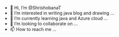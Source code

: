 - 👋 Hi, I’m @ShrishobanaT
- 👀 I’m interested in writing java blog and drawing ...
- 🌱 I’m currently learning java and Azure cloud ...
- 💞️ I’m looking to collaborate on  ...
- 📫 How to reach me ...

<!---
ShrishobanaT/ShrishobanaT is a ✨ special ✨ repository because its `README.md` (this file) appears on your GitHub profile.
You can click the Preview link to take a look at your changes.
--->
